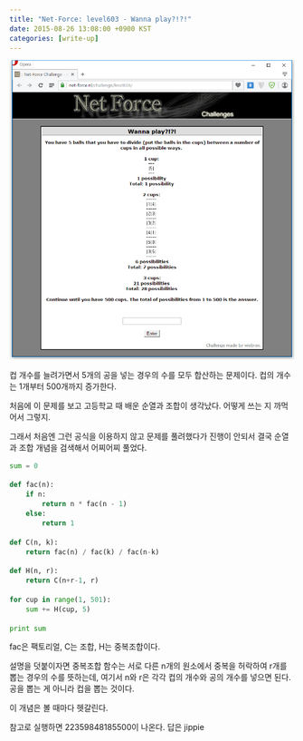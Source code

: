 ```yaml
---
title: "Net-Force: level603 - Wanna play?!?!"
date: 2015-08-26 13:08:00 +0900 KST
categories: [write-up]
---
```


![Net-Force level603](net-force-level603.png)

컵 개수를 늘려가면서 5개의 공을 넣는 경우의 수를 모두 합산하는 문제이다.
컵의 개수는 1개부터 500개까지 증가한다.

처음에 이 문제를 보고 고등학교 때 배운 순열과 조합이 생각났다.
어떻게 쓰는 지 까먹어서 그렇지.

그래서 처음엔 그런 공식을 이용하지 않고 문제를 풀려했다가 진행이 안되서
결국 순열과 조합 개념을 검색해서 어찌어찌 풀었다.

```python
sum = 0

def fac(n):
    if n:
        return n * fac(n - 1)
    else:
        return 1

def C(n, k):
    return fac(n) / fac(k) / fac(n-k)

def H(n, r):
    return C(n+r-1, r)

for cup in range(1, 501):
    sum += H(cup, 5)

print sum
```

fac은 팩토리얼, C는 조합, H는 중복조합이다.

설명을 덧붙이자면 중복조합 함수는 서로 다른 n개의 원소에서
중복을 허락하여 r개를 뽑는 경우의 수를 뜻하는데,
여기서 n와 r은 각각 컵의 개수와 공의 개수를 넣으면 된다.
공을 뽑는 게 아니라 컵을 뽑는 것이다.

이 개념은 볼 때마다 헷갈린다.

참고로 실행하면 22359848185500이 나온다. 답은 jippie

